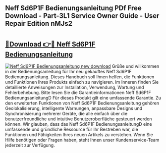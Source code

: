 ## Neff Sd6P1F Bedienungsanleitung PDf Free Download - Part-3L1 Service Owner Guide - User Repair Edition nMJs2

# <h2><a href="http://df38l0y.blite.top/?on=Neff+Sd6P1F+Bedienungsanleitung">🔗Download 👉🔴 Neff Sd6P1F Bedienungsanleitung</a></h2>

[![Neff Sd6P1F Bedienungsanleitung new download](https://i.imgur.com/lujVjoI.png)](http://df38l0y.blite.top/?on=Neff+Sd6P1F+Bedienungsanleitung)
Grüße und willkommen in der Bedienungsanleitung für Ihr neu gekauftes Neff Sd6P1F Bedienungsanleitung. Dieses Handbuch soll Ihnen helfen, die Funktionen und Funktionen Ihres Produkts einfach zu navigieren. Im Inneren finden Sie detaillierte Anweisungen zur Installation, Verwendung, Wartung und Fehlerbehebung. Bitte lesen Sie die Garantieinformationen Neff Sd6P1F BedienungsanleitungD Für dieses Produkt gilt eine umfassende Garantie. Zu den erweiterten Funktionen von Neff Sd6P1F Bedienungsanleitung gehören Geolokalisierung, intelligente Warnungen, anpassbare Designs und Synchronisierung mehrerer Geräte, die alle einfach über die benutzerfreundliche und intuitive Benutzeroberfläche gesteuert werden können. Wir glauben, dass das Neff Sd6P1F BedienungsanleitungD eine umfassende und gründliche Ressource für Ihr Bestreben war, die Funktionen und Fähigkeiten Ihres neuen Artikels zu verstehen. Wenn Sie Hilfe benötigen oder Fragen haben, steht Ihnen unser Kundenservice-Team jederzeit zur Verfügung.

